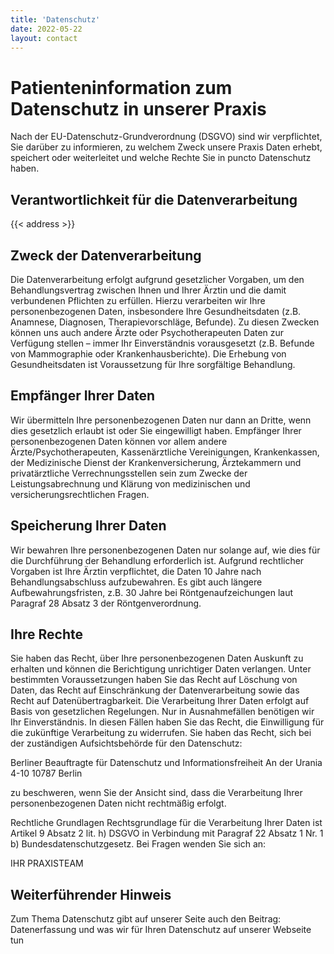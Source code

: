 ```yaml
---
title: 'Datenschutz'
date: 2022-05-22
layout: contact
---
```


# Patienteninformation zum Datenschutz in unserer Praxis

Nach der EU-Datenschutz-Grundverordnung (DSGVO) sind wir verpflichtet,
Sie darüber zu informieren, zu welchem Zweck unsere Praxis Daten
erhebt, speichert oder weiterleitet und welche Rechte Sie in puncto
Datenschutz haben.

## Verantwortlichkeit für die Datenverarbeitung

{{< address >}}

## Zweck der Datenverarbeitung

Die Datenverarbeitung erfolgt aufgrund gesetzlicher Vorgaben, um den
Behandlungsvertrag zwischen Ihnen und Ihrer Ärztin und die damit
verbundenen Pflichten zu erfüllen. Hierzu verarbeiten wir Ihre
personenbezogenen Daten, insbesondere Ihre Gesundheitsdaten
(z.B. Anamnese, Diagnosen, Therapievorschläge, Befunde). Zu diesen
Zwecken können uns auch andere Ärzte oder Psychotherapeuten Daten zur
Verfügung stellen – immer Ihr Einverständnis vorausgesetzt
(z.B. Befunde von Mammographie oder Krankenhausberichte). Die Erhebung
von Gesundheitsdaten ist Voraussetzung für Ihre sorgfältige
Behandlung.

## Empfänger Ihrer Daten

Wir übermitteln Ihre personenbezogenen Daten nur dann an Dritte, wenn
dies gesetzlich erlaubt ist oder Sie eingewilligt haben. Empfänger
Ihrer personenbezogenen Daten können vor allem andere
Ärzte/Psychotherapeuten, Kassenärztliche Vereinigungen, Krankenkassen,
der Medizinische Dienst der Krankenversicherung, Ärztekammern und
privatärztliche Verrechnungsstellen sein zum Zwecke der
Leistungsabrechnung und Klärung von medizinischen und
versicherungsrechtlichen Fragen.

## Speicherung Ihrer Daten

Wir bewahren Ihre personenbezogenen Daten nur solange auf, wie dies
für die Durchführung der Behandlung erforderlich ist. Aufgrund
rechtlicher Vorgaben ist Ihre Ärztin verpflichtet, die Daten 10 Jahre
nach Behandlungsabschluss aufzubewahren. Es gibt auch längere
Aufbewahrungsfristen, z.B. 30 Jahre bei Röntgenaufzeichungen laut
Paragraf 28 Absatz 3 der Röntgenverordnung.

## Ihre Rechte

Sie haben das Recht, über Ihre personenbezogenen Daten Auskunft zu
erhalten und können die Berichtigung unrichtiger Daten
verlangen. Unter bestimmten Voraussetzungen haben Sie das Recht auf
Löschung von Daten, das Recht auf Einschränkung der Datenverarbeitung
sowie das Recht auf Datenübertragbarkeit. Die Verarbeitung Ihrer Daten
erfolgt auf Basis von gesetzlichen Regelungen. Nur in Ausnahmefällen
benötigen wir Ihr Einverständnis. In diesen Fällen haben Sie das
Recht, die Einwilligung für die zukünftige Verarbeitung zu
widerrufen. Sie haben das Recht, sich bei der zuständigen
Aufsichtsbehörde für den Datenschutz:

Berliner Beauftragte für Datenschutz und Informationsfreiheit
An der Urania 4-10
10787 Berlin

zu beschweren, wenn Sie der Ansicht sind, dass die Verarbeitung Ihrer
personenbezogenen Daten nicht rechtmäßig erfolgt.

Rechtliche Grundlagen Rechtsgrundlage für die Verarbeitung Ihrer Daten
ist Artikel 9 Absatz 2 lit. h) DSGVO in Verbindung mit Paragraf 22
Absatz 1 Nr. 1 b) Bundesdatenschutzgesetz. Bei Fragen wenden Sie sich
an:

IHR PRAXISTEAM

 

## Weiterführender Hinweis 

Zum Thema Datenschutz gibt auf unserer Seite
auch den Beitrag: Datenerfassung und was wir für Ihren Datenschutz auf
unserer Webseite tun
